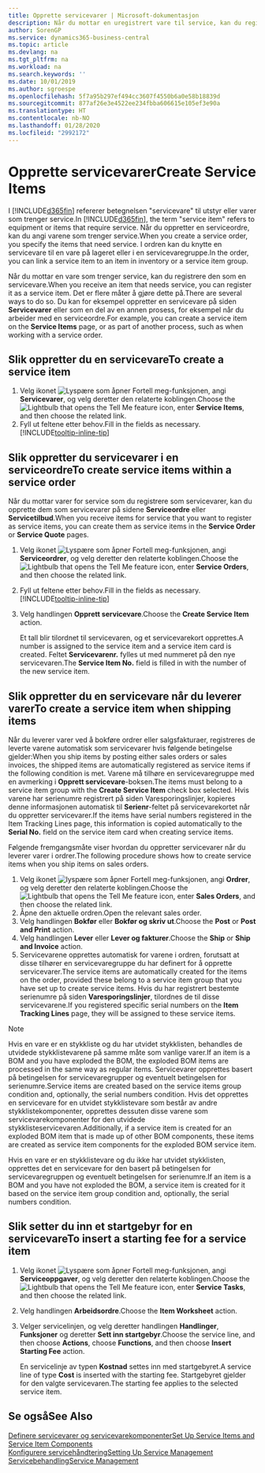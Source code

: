 ```yaml
---
title: Opprette servicevarer | Microsoft-dokumentasjon
description: Når du mottar en uregistrert vare til service, kan du registrere den som en servicevare.
author: SorenGP
ms.service: dynamics365-business-central
ms.topic: article
ms.devlang: na
ms.tgt_pltfrm: na
ms.workload: na
ms.search.keywords: ''
ms.date: 10/01/2019
ms.author: sgroespe
ms.openlocfilehash: 5f7a95b297ef494cc3607f4550b6a0e58b18839d
ms.sourcegitcommit: 877af26e3e4522ee234fbba606615e105ef3e90a
ms.translationtype: HT
ms.contentlocale: nb-NO
ms.lasthandoff: 01/28/2020
ms.locfileid: "2992172"
---
```

# <a name="create-service-items"></a><span data-ttu-id="e37e9-103">Opprette servicevarer</span><span class="sxs-lookup"><span data-stu-id="e37e9-103">Create Service Items</span></span>
<span data-ttu-id="e37e9-104">I [!INCLUDE[d365fin](includes/d365fin_md.md)] refererer betegnelsen "servicevare" til utstyr eller varer som trenger service.</span><span class="sxs-lookup"><span data-stu-id="e37e9-104">In [!INCLUDE[d365fin](includes/d365fin_md.md)], the term "service item" refers to equipment or items that require service.</span></span> <span data-ttu-id="e37e9-105">Når du oppretter en serviceordre, kan du angi varene som trenger service.</span><span class="sxs-lookup"><span data-stu-id="e37e9-105">When you create a service order, you specify the items that need service.</span></span> <span data-ttu-id="e37e9-106">I ordren kan du knytte en servicevare til en vare på lageret eller i en servicevaregruppe.</span><span class="sxs-lookup"><span data-stu-id="e37e9-106">In the order, you can link a service item to an item in inventory or a service item group.</span></span>    

<span data-ttu-id="e37e9-107">Når du mottar en vare som trenger service, kan du registrere den som en servicevare.</span><span class="sxs-lookup"><span data-stu-id="e37e9-107">When you receive an item that needs service, you can register it as a service item.</span></span> <span data-ttu-id="e37e9-108">Det er flere måter å gjøre dette på.</span><span class="sxs-lookup"><span data-stu-id="e37e9-108">There are several ways to do so.</span></span> <span data-ttu-id="e37e9-109">Du kan for eksempel oppretter en servicevare på siden **Servicevarer** eller som en del av en annen prosess, for eksempel når du arbeider med en serviceordre.</span><span class="sxs-lookup"><span data-stu-id="e37e9-109">For example, you can create a service item on the **Service Items** page, or as part of another process, such as when working with a service order.</span></span>   

## <a name="to-create-a-service-item"></a><span data-ttu-id="e37e9-110">Slik oppretter du en servicevare</span><span class="sxs-lookup"><span data-stu-id="e37e9-110">To create a service item</span></span>  
1. <span data-ttu-id="e37e9-111">Velg ikonet ![Lyspære som åpner Fortell meg-funksjonen](media/ui-search/search_small.png "Fortell hva du vil gjøre"), angi **Servicevarer**, og velg deretter den relaterte koblingen.</span><span class="sxs-lookup"><span data-stu-id="e37e9-111">Choose the ![Lightbulb that opens the Tell Me feature](media/ui-search/search_small.png "Tell me what you want to do") icon, enter **Service Items**, and then choose the related link.</span></span>
2. <span data-ttu-id="e37e9-112">Fyll ut feltene etter behov.</span><span class="sxs-lookup"><span data-stu-id="e37e9-112">Fill in the fields as necessary.</span></span> [!INCLUDE[tooltip-inline-tip](includes/tooltip-inline-tip_md.md)]  

## <a name="to-create-service-items-within-a-service-order"></a><span data-ttu-id="e37e9-113">Slik oppretter du servicevarer i en serviceordre</span><span class="sxs-lookup"><span data-stu-id="e37e9-113">To create service items within a service order</span></span>  
<span data-ttu-id="e37e9-114">Når du mottar varer for service som du registrere som servicevarer, kan du opprette dem som servicevarer på sidene **Serviceordre** eller **Servicetilbud**.</span><span class="sxs-lookup"><span data-stu-id="e37e9-114">When you receive items for service that you want to register as service items, you can create them as service items in the **Service Order** or **Service Quote** pages.</span></span>  

1. <span data-ttu-id="e37e9-115">Velg ikonet ![Lyspære som åpner Fortell meg-funksjonen](media/ui-search/search_small.png "Fortell hva du vil gjøre"), angi **Serviceordrer**, og velg deretter den relaterte koblingen.</span><span class="sxs-lookup"><span data-stu-id="e37e9-115">Choose the ![Lightbulb that opens the Tell Me feature](media/ui-search/search_small.png "Tell me what you want to do") icon, enter **Service Orders**, and then choose the related link.</span></span>  
2. <span data-ttu-id="e37e9-116">Fyll ut feltene etter behov.</span><span class="sxs-lookup"><span data-stu-id="e37e9-116">Fill in the fields as necessary.</span></span> [!INCLUDE[tooltip-inline-tip](includes/tooltip-inline-tip_md.md)]  
3. <span data-ttu-id="e37e9-117">Velg handlingen **Opprett servicevare**.</span><span class="sxs-lookup"><span data-stu-id="e37e9-117">Choose the **Create Service Item** action.</span></span>  

    <span data-ttu-id="e37e9-118">Et tall blir tilordnet til servicevaren, og et servicevarekort opprettes.</span><span class="sxs-lookup"><span data-stu-id="e37e9-118">A number is assigned to the service item and a service item card is created.</span></span> <span data-ttu-id="e37e9-119">Feltet **Servicevarenr.** fylles ut med nummeret på den nye servicevaren.</span><span class="sxs-lookup"><span data-stu-id="e37e9-119">The **Service Item No.** field is filled in with the number of the new service item.</span></span>

## <a name="to-create-a-service-item-when-shipping-items"></a><span data-ttu-id="e37e9-120">Slik oppretter du en servicevare når du leverer varer</span><span class="sxs-lookup"><span data-stu-id="e37e9-120">To create a service item when shipping items</span></span>  
<span data-ttu-id="e37e9-121">Når du leverer varer ved å bokføre ordrer eller salgsfakturaer, registreres de leverte varene automatisk som servicevarer hvis følgende betingelse gjelder:</span><span class="sxs-lookup"><span data-stu-id="e37e9-121">When you ship items by posting either sales orders or sales invoices, the shipped items are automatically registered as service items if the following condition is met.</span></span> <span data-ttu-id="e37e9-122">Varene må tilhøre en servicevaregruppe med en avmerking i **Opprett servicevare**-boksen.</span><span class="sxs-lookup"><span data-stu-id="e37e9-122">The items must belong to a service item group with the **Create Service Item** check box selected.</span></span> <span data-ttu-id="e37e9-123">Hvis varene har serienumre registrert på siden Varesporingslinjer, kopieres denne informasjonen automatisk til **Serienr**-feltet på servicevarekortet når du oppretter servicevarer.</span><span class="sxs-lookup"><span data-stu-id="e37e9-123">If the items have serial numbers registered in the Item Tracking Lines page, this information is copied automatically to the **Serial No.** field on the service item card when creating service items.</span></span>  

<span data-ttu-id="e37e9-124">Følgende fremgangsmåte viser hvordan du oppretter servicevarer når du leverer varer i ordrer.</span><span class="sxs-lookup"><span data-stu-id="e37e9-124">The following procedure shows how to create service items when you ship items on sales orders.</span></span>  

1. <span data-ttu-id="e37e9-125">Velg ikonet ![lyspære som åpner Fortell meg-funksjonen](media/ui-search/search_small.png "Fortell hva du vil gjøre"), angi **Ordrer**, og velg deretter den relaterte koblingen.</span><span class="sxs-lookup"><span data-stu-id="e37e9-125">Choose the ![Lightbulb that opens the Tell Me feature](media/ui-search/search_small.png "Tell me what you want to do") icon, enter **Sales Orders**, and then choose the related link.</span></span>  
2. <span data-ttu-id="e37e9-126">Åpne den aktuelle ordren.</span><span class="sxs-lookup"><span data-stu-id="e37e9-126">Open the relevant sales order.</span></span>  
3. <span data-ttu-id="e37e9-127">Velg handlingen **Bokfør** eller **Bokfør og skriv ut**.</span><span class="sxs-lookup"><span data-stu-id="e37e9-127">Choose the **Post** or **Post and Print** action.</span></span>  
4. <span data-ttu-id="e37e9-128">Velg handlingen **Lever** eller **Lever og fakturer**.</span><span class="sxs-lookup"><span data-stu-id="e37e9-128">Choose the **Ship** or **Ship and Invoice** action.</span></span>  
5. <span data-ttu-id="e37e9-129">Servicevarene opprettes automatisk for varene i ordren, forutsatt at disse tilhører en servicevaregruppe du har definert for å opprette servicevarer.</span><span class="sxs-lookup"><span data-stu-id="e37e9-129">The service items are automatically created for the items on the order, provided these belong to a service item group that you have set up to create service items.</span></span> <span data-ttu-id="e37e9-130">Hvis du har registrert bestemte serienumre på siden **Varesporingslinjer**, tilordnes de til disse servicevarene.</span><span class="sxs-lookup"><span data-stu-id="e37e9-130">If you registered specific serial numbers on the **Item Tracking Lines** page, they will be assigned to these service items.</span></span>  

> [!NOTE]  
>  <span data-ttu-id="e37e9-131">Hvis en vare er en stykkliste og du har utvidet stykklisten, behandles de utvidede stykklistevarene på samme måte som vanlige varer.</span><span class="sxs-lookup"><span data-stu-id="e37e9-131">If an item is a BOM and you have exploded the BOM, the exploded BOM items are processed in the same way as regular items.</span></span> <span data-ttu-id="e37e9-132">Servicevarer opprettes basert på betingelsen for servicevaregrupper og eventuelt betingelsen for serienumre.</span><span class="sxs-lookup"><span data-stu-id="e37e9-132">Service items are created based on the service items group condition and, optionally, the serial numbers condition.</span></span> <span data-ttu-id="e37e9-133">Hvis det opprettes en servicevare for en utvidet stykklistevare som består av andre stykklistekomponenter, opprettes dessuten disse varene som servicevarekomponenter for den utvidede stykklisteservicevaren.</span><span class="sxs-lookup"><span data-stu-id="e37e9-133">Additionally, if a service item is created for an exploded BOM item that is made up of other BOM components, these items are created as service item components for the exploded BOM service item.</span></span>  
>   
>  <span data-ttu-id="e37e9-134">Hvis en vare er en stykklistevare og du ikke har utvidet stykklisten, opprettes det en servicevare for den basert på betingelsen for servicevaregruppen og eventuelt betingelsen for serienumre.</span><span class="sxs-lookup"><span data-stu-id="e37e9-134">If an item is a BOM and you have not exploded the BOM, a service item is created for it based on the service item group condition and, optionally, the serial numbers condition.</span></span>  

## <a name="to-insert-a-starting-fee-for-a-service-item"></a><span data-ttu-id="e37e9-135">Slik setter du inn et startgebyr for en servicevare</span><span class="sxs-lookup"><span data-stu-id="e37e9-135">To insert a starting fee for a service item</span></span>
1. <span data-ttu-id="e37e9-136">Velg ikonet ![Lyspære som åpner Fortell meg-funksjonen](media/ui-search/search_small.png "Fortell hva du vil gjøre"), angi **Serviceoppgaver**, og velg deretter den relaterte koblingen.</span><span class="sxs-lookup"><span data-stu-id="e37e9-136">Choose the ![Lightbulb that opens the Tell Me feature](media/ui-search/search_small.png "Tell me what you want to do") icon, enter **Service Tasks**, and then choose the related link.</span></span>
2. <span data-ttu-id="e37e9-137">Velg handlingen **Arbeidsordre**.</span><span class="sxs-lookup"><span data-stu-id="e37e9-137">Choose the **Item Worksheet** action.</span></span>
3. <span data-ttu-id="e37e9-138">Velger servicelinjen, og velg deretter handlingen **Handlinger**, **Funksjoner** og deretter **Sett inn startgebyr**.</span><span class="sxs-lookup"><span data-stu-id="e37e9-138">Choose the service line, and then choose **Actions**, choose **Functions**, and then choose **Insert Starting Fee** action.</span></span>  

    <span data-ttu-id="e37e9-139">En servicelinje av typen **Kostnad** settes inn med startgebyret.</span><span class="sxs-lookup"><span data-stu-id="e37e9-139">A service line of type **Cost** is inserted with the starting fee.</span></span> <span data-ttu-id="e37e9-140">Startgebyret gjelder for den valgte servicevaren.</span><span class="sxs-lookup"><span data-stu-id="e37e9-140">The starting fee applies to the selected service item.</span></span>

## <a name="see-also"></a><span data-ttu-id="e37e9-141">Se også</span><span class="sxs-lookup"><span data-stu-id="e37e9-141">See Also</span></span>  
[<span data-ttu-id="e37e9-142">Definere servicevarer og servicevarekomponenter</span><span class="sxs-lookup"><span data-stu-id="e37e9-142">Set Up Service Items and Service Item Components</span></span>](service-how-setup-service-items.md)  
[<span data-ttu-id="e37e9-143">Konfigurere servicehåndtering</span><span class="sxs-lookup"><span data-stu-id="e37e9-143">Setting Up Service Management</span></span>](service-setup-service.md)  
[<span data-ttu-id="e37e9-144">Servicebehandling</span><span class="sxs-lookup"><span data-stu-id="e37e9-144">Service Management</span></span>](service-service.md)  
